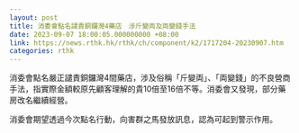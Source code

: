 ```yaml
---
layout: post
title: 消委會點名譴責銅鑼灣4藥店　涉斤變両及両變錢手法
date: 2023-09-07 18:00:05.000000000 +08:00
link: https://news.rthk.hk/rthk/ch/component/k2/1717204-20230907.htm
categories: rthk
---
```


消委會點名嚴正譴責銅鑼灣4間藥店，涉及俗稱「斤變両」、「両變錢」的不良營商手法，指實際金額較原先顧客理解的貴10倍至16倍不等。消委會又發現，部分藥房改名繼續經營。

消委會期望透過今次點名行動，向害群之馬發放訊息，認為可起到警示作用。
